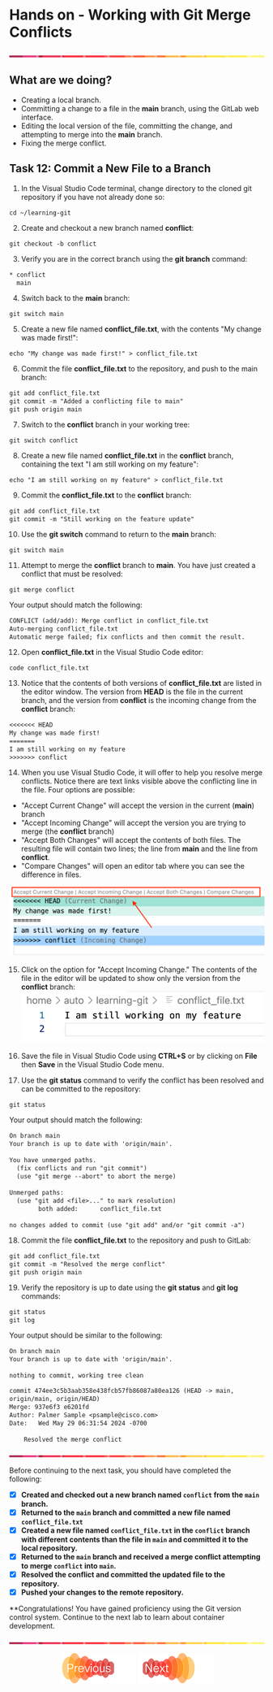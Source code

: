 # Hands on - Working with Git Merge Conflicts

![line](../assets/banner.png)

## What are we doing?

- Creating a local branch.
- Committing a change to a file in the **main** branch, using the GitLab web interface.
- Editing the local version of the file, committing the change, and attempting to merge into the **main** branch.
- Fixing the merge conflict.

## Task 12: Commit a New File to a Branch

1. In the Visual Studio Code terminal, change directory to the cloned git repository if you have not already done so:

```shell
cd ~/learning-git
```
 
2. Create and checkout a new branch named **conflict**:

```shell
git checkout -b conflict
```

3. Verify you are in the correct branch using the **git branch** command:

```text
* conflict
  main
```

4. Switch back to the **main** branch:

```shell
git switch main
```

5. Create a new file named **conflict_file.txt**, with the contents "My change was made first!":

```shell
echo "My change was made first!" > conflict_file.txt
```

6. Commit the file **conflict_file.txt** to the repository, and push to the main branch:

```shell
git add conflict_file.txt
git commit -m "Added a conflicting file to main"
git push origin main
```

7. Switch to the **conflict** branch in your working tree:

```shell
git switch conflict
```

8. Create a new file named **conflict_file.txt** in the **conflict** branch, containing the text "I am still working on my feature":

```shell
echo "I am still working on my feature" > conflict_file.txt
```

9. Commit the **conflict_file.txt** to the **conflict** branch:

```shell
git add conflict_file.txt
git commit -m "Still working on the feature update"
```

10. Use the **git switch** command to return to the **main** branch:

```shell
git switch main
```

11. Attempt to merge the **conflict** branch to **main**. You have just created a conflict that must be resolved:

```shell
git merge conflict
```

Your output should match the following:

```text
CONFLICT (add/add): Merge conflict in conflict_file.txt
Auto-merging conflict_file.txt
Automatic merge failed; fix conflicts and then commit the result.
```

12. Open **conflict_file.txt** in the Visual Studio Code editor:

```shell
code conflict_file.txt
```

13. Notice that the contents of both versions of **conflict_file.txt** are listed in the editor window. The version from **HEAD** is the file in the current branch, and the version from **conflict** is the incoming change from the **conflict** branch:

```text
<<<<<<< HEAD
My change was made first!
=======
I am still working on my feature
>>>>>>> conflict
```

14. When you use Visual Studio Code, it will offer to help you resolve merge conflicts. Notice there are text links visible above the conflicting line in the file. Four options are possible:
- "Accept Current Change" will accept the version in the current (**main**) branch
- "Accept Incoming Change" will accept the version you are trying to merge (the **conflict** branch)
- "Accept Both Changes" will accept the contents of both files. The resulting file will contain two lines; the line from **main** and the line from **conflict**.
- "Compare Changes" will open an editor tab where you can see the difference in files.

![Conflict resolution options](./images/task-12-step-14-conflict_options.png)

15. Click on the option for "Accept Incoming Change." The contents of the file in the editor will be updated to show only the version from the **conflict** branch: ![Resolved the conflict](./images/task-12-step-15-resolved.png)

16. Save the file in Visual Studio Code using **CTRL+S** or by clicking on **File** then **Save** in the Visual Studio Code menu.

17. Use the **git status** command to verify the conflict has been resolved and can be committed to the repository:

```shell
git status
```

Your output should match the following:

```text
On branch main
Your branch is up to date with 'origin/main'.

You have unmerged paths.
  (fix conflicts and run "git commit")
  (use "git merge --abort" to abort the merge)

Unmerged paths:
  (use "git add <file>..." to mark resolution)
        both added:      conflict_file.txt

no changes added to commit (use "git add" and/or "git commit -a")
```

18. Commit the file **conflict_file.txt** to the repository and push to GitLab:

```shell
git add conflict_file.txt
git commit -m "Resolved the merge conflict"
git push origin main
```

19. Verify the repository is up to date using the **git status** and **git log** commands:

```shell
git status
git log
```

Your output should be similar to the following:

```text
On branch main
Your branch is up to date with 'origin/main'.

nothing to commit, working tree clean
```

```text
commit 474ee3c5b3aab358e438fcb57fb86087a80ea126 (HEAD -> main, origin/main, origin/HEAD)
Merge: 937e6f3 e6201fd
Author: Palmer Sample <psample@cisco.com>
Date:   Wed May 29 06:31:54 2024 -0700

    Resolved the merge conflict
```


![line](../assets/banner.png)

Before continuing to the next task, you should have completed the following:

* [x] **Created and checked out a new branch named `conflict` from the `main` branch.**
* [x] **Returned to the `main` branch and committed a new file named `conflict_file.txt`**
* [x] **Created a new file named `conflict_file.txt` in the `conflict` branch with different contents than the file in `main` and committed it to the local repository.**
* [x] **Returned to the `main` branch and received a merge conflict attempting to merge `conflict` into `main`.**
* [x] **Resolved the conflict and committed the updated file to the repository.**
* [x] **Pushed your changes to the remote repository.**

**Congratulations! You have gained proficiency using the Git version control system. Continue to the next lab to learn about container development.

![line](../assets/banner.png)

<p align="center">
<a href="5-git_branch_and_merge.md"><img src="../assets/previous.png" width="150px"></a>
<a href="../04-docker/1.md"><img src="../assets/next.png" width="150px"></a>
</p>
 


